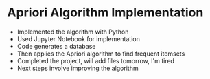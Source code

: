 # Apriori Algorithm Implementation

- Implemented the algorithm with Python
- Used Jupyter Notebook for implementation
- Code generates a database
- Then applies the Apriori algorithm to find frequent itemsets
- Completed the project, will add files tomorrow, I'm tired
- Next steps involve improving the algorithm

